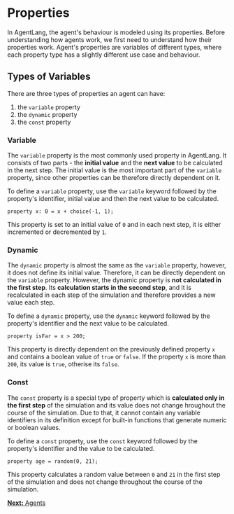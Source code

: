 # Properties

In AgentLang, the agent's behaviour is modeled using its properties. Before understanding how agents work, we first need to understand how their properties work. Agent's properties are variables of different types, where each property type has a slightly different use case and behaviour.

## Types of Variables
There are three types of properties an agent can have:
1. the `variable` property
2. the `dynamic` property
3. the `const` property

### Variable
The `variable` property is the most commonly used property in AgentLang. It consists of two parts - the **initial value** and the **next value** to be calculated in the next step. The initial value is the most important part of the `variable` property, since other properties can be therefore directly dependent on it.

To define a `variable` property, use the `variable` keyword followed by the property's identifier, initial value and then the next value to be calculated.
```
property x: 0 = x + choice(-1, 1);
```
This property is set to an initial value of `0` and in each next step, it is either incremented or decremented by `1`.

### Dynamic
The `dynamic` property is almost the same as the `variable` property, however, it does not define its initial value. Therefore, it can be directly dependent on the `variable` property. However, the dynamic property is **not calculated in the first step**. Its **calculation starts in the second step**, and it is recalculated in each step of the simulation and therefore provides a new value each step.

To define a `dynamic` property, use the `dynamic` keyword followed by the property's identifier and the next value to be calculated.
```
property isFar = x > 200;
```
This property is directly dependent on the previously defined property `x` and contains a boolean value of `true` or `false`. If the property `x` is more than `200`, its value is `true`, otherise its `false`.

### Const
The `const` property is a special type of property which is **calculated only in the first step** of the simulation and its value does not change hroughout the course of the simulation. Due to that, it cannot contain any variable identifiers in its definition except for built-in functions that generate numeric or boolean values.

To define a `const` property, use the `const` keyword followed by the property's identifier and the value to be calculated.
```
property age = random(0, 21);
```
This property calculates a random value between `0` and `21` in the first step of the simulation and does not change throughout the course of the simulation.

[**Next:** Agents](/documentation/language-design/agents)